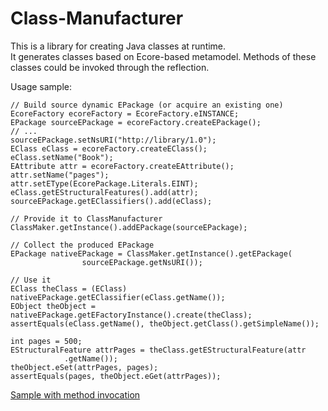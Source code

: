 Class-Manufacturer
============

This is a library for creating Java classes at runtime.  
It generates classes based on Ecore-based metamodel. Methods of these classes could be invoked through the reflection.


Usage sample:  

    // Build source dynamic EPackage (or acquire an existing one)
    EcoreFactory ecoreFactory = EcoreFactory.eINSTANCE;
    EPackage sourceEPackage = ecoreFactory.createEPackage();
    // ... 
    sourceEPackage.setNsURI("http://library/1.0");
    EClass eClass = ecoreFactory.createEClass();
    eClass.setName("Book");
    EAttribute attr = ecoreFactory.createEAttribute();
    attr.setName("pages");
    attr.setEType(EcorePackage.Literals.EINT);
    eClass.getEStructuralFeatures().add(attr);
    sourceEPackage.getEClassifiers().add(eClass);
    
    // Provide it to ClassManufacturer
    ClassMaker.getInstance().addEPackage(sourceEPackage);

    // Collect the produced EPackage
    EPackage nativeEPackage = ClassMaker.getInstance().getEPackage(
    	            sourceEPackage.getNsURI());

    // Use it
    EClass theClass = (EClass) nativeEPackage.getEClassifier(eClass.getName());
    EObject theObject = nativeEPackage.getEFactoryInstance().create(theClass);
    assertEquals(eClass.getName(), theObject.getClass().getSimpleName());

    int pages = 500;
    EStructuralFeature attrPages = theClass.getEStructuralFeature(attr
                .getName());
    theObject.eSet(attrPages, pages);
    assertEquals(pages, theObject.eGet(attrPages));  
  
[Sample with method invocation](/kirillzotkin/Class-Manufacturer/blob/master/org.classmaker.test/src/org/classmaker/test/ClassManufacturerTests.java)


